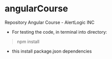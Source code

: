 # angularCourse
Repository Angular Course - AlertLogic INC
* For testing the code, in terminal into directory:
 > npm install

* this install package.json dependencies

